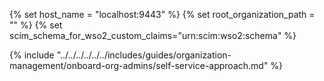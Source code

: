 {% set host_name = "localhost:9443" %}
{% set root_organization_path = ""  %}
{% set scim_schema_for_wso2_custom_claims="urn:scim:wso2:schema" %}

{% include "../../../../../../includes/guides/organization-management/onboard-org-admins/self-service-approach.md" %}
